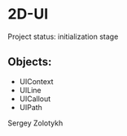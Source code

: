 2D-UI
============
Project status: initialization stage
## Objects:
 * UIContext
 * UILine
 * UICallout
 * UIPath

Sergey Zolotykh